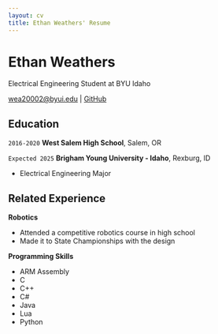 ```yaml
---
layout: cv
title: Ethan Weathers' Resume
---
```

# Ethan Weathers
Electrical Engineering Student at BYU Idaho

<div id="webaddress">
<a href="wea20002@byui.edu">wea20002@byui.edu</a>
| <a href="https://github.com/emweathers/">GitHub</a>
</div>

<!-- https://www.monique.tech/the-art-of-markdown -->

## Education

`2016-2020`
__West Salem High School__, Salem, OR

`Expected 2025`
__Brigham Young University - Idaho__, Rexburg, ID
- Electrical Engineering Major

## Related Experience

__Robotics__

- Attended a competitive robotics course in high school
- Made it to State Championships with the design

__Programming Skills__

- ARM Assembly
- C
- C++
- C#
- Java
- Lua
- Python


<!-- ### Footer

Last updated: April 2024 -->


